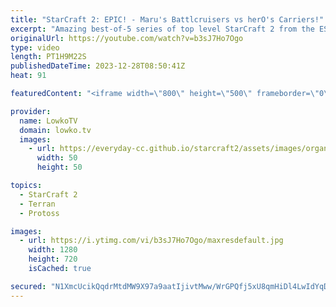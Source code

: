 ```yaml
---
title: "StarCraft 2: EPIC! - Maru's Battlcruisers vs herO's Carriers!"
excerpt: "Amazing best-of-5 series of top level StarCraft 2 from the ESL Masters Winter Tournament. Maru versus herO is the highest level of Terran versus Protoss between South Korean pro gamers in all of SC2.   Serral vs Maru: https://youtu.be/6NJKJ0c5coM?si=m0UrBz8XnHWYb_xt Support my work: https://patreon.com/lowkotv"
originalUrl: https://youtube.com/watch?v=b3sJ7Ho7Ogo
type: video
length: PT1H9M22S
publishedDateTime: 2023-12-28T08:50:41Z
heat: 91

featuredContent: "<iframe width=\"800\" height=\"500\" frameborder=\"0\" src=\"https://www.youtube.com/embed/b3sJ7Ho7Ogo\" allow=\"accelerometer; autoplay; encrypted-media; gyroscope; picture-in-picture\" allowfullscreen></iframe>"

provider:
  name: LowkoTV
  domain: lowko.tv
  images:
    - url: https://everyday-cc.github.io/starcraft2/assets/images/organizations/lowko.tv-50x50.jpg
      width: 50
      height: 50

topics:
  - StarCraft 2
  - Terran
  - Protoss

images:
  - url: https://i.ytimg.com/vi/b3sJ7Ho7Ogo/maxresdefault.jpg
    width: 1280
    height: 720
    isCached: true

secured: "N1XmcUcikQqdrMtdMW9X97a9aatIjivtMww/WrGPQfj5xU8qmHiDl4LwIdYqDkVkfcKGqyqC10rKHHhXKzehHKD2x1gRrE4bBfcFIhZP2AX59uKcbr4zf0Z5kSC/VE+OKwT9MY0bjYOij3PaUpDtfpvDanhy9mEfObd/q1ckfMa9wwal1BMwguSPoT5K9aomGCkDa0ZG9JaUQb3P2SX/u+xFFiSMj1A/aUW0liaNc33ggge61AOiG3Rr8yBl/6gPidXdAbNJCgy0iVuYVQpnMuwzNKeMFQ+wOhaANq9ahVwobM42ngPlMe5z5v1+1UsPu/ImY7c6xWsrB4h4MlTQa0sse+ATL8D15Xlm6hoyVMzTurjb7/lErTtLuq6zORhux6jltZbrgpNVequ3H45EoEJZz/8JXsXXnDO8/VEPW4s=;xV9whAvR9RcrqO5VtPfnPg=="
---
```


